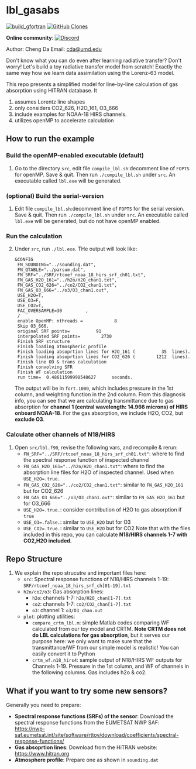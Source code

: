 # lbl_gasabs
[![build_gfortran](https://github.com/cd10kfsu/lbl_gasabs/actions/workflows/build_gfortran.yml/badge.svg)](https://github.com/cd10kfsu/lbl_gasabs/actions/workflows/build_gfortran.yml)
[![GitHub Clones](https://img.shields.io/badge/dynamic/json?color=success&label=Unique%20clone%20since%2006/21/2024&query=uniques&url=https://gist.githubusercontent.com/cd10kfsu/15c2885685cf297da2c3b160522d004d/raw/clone.json&logo=github)](https://github.com/MShawon/github-clone-count-badge)

**Online community**: [![Discord](https://img.shields.io/discord/1129502879477141528?logo=Discord)](https://discord.gg/FdFFUy9Zcc)

Author: Cheng Da  Email: cda@umd.edu

Don't know what you can do even after learning radiative transfer? Don't worry! Let's build a toy radiative transfer model from scratch! Exactly the same way how we learn data assimilation using the Lorenz-63 model.

This repo presents a simplified model for line-by-line calculation of gas absorption using HITRAN database.
It
1. assumes Lorentz line shapes
2. only considers CO2_626, H2O_161, O3_666
3. include examples for NOAA-18 HIRS channels.
4. utilizes openMP to accelerate calculation

## How to run the example
### Build the openMP-enabled executable (default)
1. Go to the directory `src`, edit file `compile_lbl.sh`:decomment line of `FOPTS` for openMP. Save & quit. Then run `./compile_lbl.sh` under `src`. An executable called `lbl.exe` will be generated.

### (optional) Build the serial-version
1. Edit file `compile_lbl.sh`:decomment line of `FOPTS` for the serial version. Save & quit.  Then run `./compile_lbl.sh` under `src`. An executable called `lbl.exe` will be generated, but do not have openMP enabled. 

### Run the calculation
2. Under `src`, run `./lbl.exe`. THe output will look like:
    ```
    &CONFIG
     FN_SOUNDING="../sounding.dat",
     FN_QTABLE="../parsum.dat",
     FN_SRF="../SRF/rtcoef_noaa_18_hirs_srf_ch01.txt",
     FN_GAS_H2O_161="../h2o/H2O_chan1.txt",
     FN_GAS_CO2_626="../co2/CO2_chan1.txt",
     FN_GAS_O3_666="../o3/O3_chan1.out",
     USE_H2O=T,
     USE_O3=F,
     USE_CO2=T,
     FAC_OVERSAMPLE=30         ,
     /
     enable OpenMP: nthreads =            8
     Skip O3_666.
     original SRF points=          91
     interpolated SRF points=        2730
     Finish SRF structure
     Finish loading atmospheric profile
     Finish loading absoprtion lines for H2O_161 (          35  lines).
     Finish loading absoprtion lines for CO2_626 (        1212  lines).
     Finish line OD & trans calculation
     Finish convolving SFR
     Finish WF calculation
     run time=  0.48611599998548627      seconds.
    ```
   The output will be in `fort.1000`, which includes pressure in the 1st column, and weighting function in the 2nd column. 
   From this diagnosis info, you can see that we are calculating transmittance due to gas absorption for **channel 1 (central wavelength: 14.966 microns) of HIRS onboard NOAA-18**. For the gas absorption, we include H2O, CO2, but **exclude O3**.

### Calculate other channels of N18/HIRS
1. Open `src/lbl.f90`, revise the following vars, and recompile & rerun:
   -  `FN_SRF="../SRF/rtcoef_noaa_18_hirs_srf_ch01.txt"`: where to find the spectral response function of inspected channel
   -  `FN_GAS_H2O_161="../h2o/H2O_chan1.txt"`: where to find the absorption line files for H2O of inspected channel. Used when `USE_H2O=.true.`
   -  `FN_GAS_CO2_626="../co2/CO2_chan1.txt"`: similar to `FN_GAS_H2O_161` but for CO2_626
   -  `FN_GAS_O3_666="../o3/O3_chan1.out"`: similar to `FN_GAS_H2O_161` but for O3_666
   -  `USE_H2O=.true.`: consider contribution of H2O to gas absorption if `true`
   -  `USE_O3=.false.`: similar to `USE_H2O` but for O3
   -  `USE_CO2=.true.`: similar to `USE_H2O` but for CO2
   Note that with the files included in this repo, you can calculate **N18/HIRS channels 1-7 with CO2,H2O included.**

## Repo Structure
1. We explain the repo strucutre and important files here:
   - `src`: Spectral response functions of N18/HIRS channels 1-19: `SRF/rtcoef_noaa_18_hirs_srf_ch[01-19].txt`
   - `h2o/co2/o3`: Gas absorption lines:
       - `h2o`: channels 1-7: `h2o/H2O_chan[1-7].txt`
       - `co2`: channels 1-7: `co2/CO2_chan[1-7].txt`
       - `o3`:  channel 1: `o3/O3_chan.out`
   - `plot`: plotting utilities:
       - `compare_crtm_lbl.m`: simple Matlab codes comparing WF calculated from our toy model and CRTM. **Note CRTM does not do LBL calculations for gas absorption**, but it serves our purpose here: we only want to make sure that the transmittance/WF from our simple model is realistic! You can easily convert it to Python
       - `crtm_wf.n18_hirs4`: sample output of N18/HIRS WF outputs for Channels 1-19. Pressure in the 1st column, and WF of channels in the following columns. Gas includes h2o & co2.

## What if you want to try some new sensors?
Generally you need to prepare:
- **Spectral response functions (SRFs) of the sensor**: Download the spectral response functions from the EUMETSAT NWP SAF: https://nwp-saf.eumetsat.int/site/software/rttov/download/coefficients/spectral-response-functions/
- **Gas absoprtion lines**: Download from the HiTRAN website: https://www.hitran.org
- **Atmosphere profile**: Prepare one as shown in `sounding.dat`

